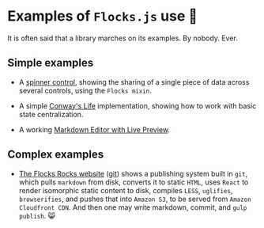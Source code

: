 # Examples of `Flocks.js` use 🚀

It is often said that a library marches on its examples.  By nobody.  Ever.





## Simple examples

* A [spinner control](/examples/spinner/), showing the sharing of a single piece of data
  across several controls, using the `Flocks mixin`.

* A simple [Conway's Life](/examples/simple_conways_life/) implementation, showing how to work with
  basic state centralization.

* A working [Markdown Editor with Live Preview](/examples/markdown_word_processor/).





## Complex examples

* [The Flocks Rocks website](http://flocks.rocks/) ([git](https://github.com/StoneCypher/flocks.rocks)) shows
  a publishing system built in `git`, which pulls `markdown` from disk, converts it to static `HTML`, uses
  `React` to render isomorphic static content to disk, compiles `LESS`, `uglifies`, `browserifies`, and pushes
  that into `Amazon S3`, to be served from `Amazon Cloudfront CDN`.  And then one may write markdown, commit,
  and `gulp publish`.  😸